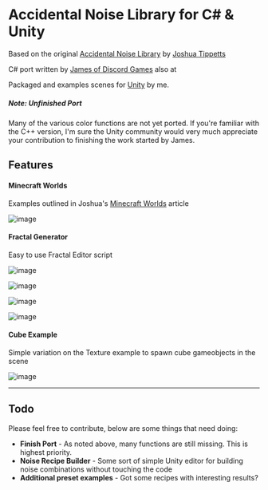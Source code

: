 Accidental Noise Library for C# & Unity
========

Based on the original [Accidental Noise Library](http://accidentalnoise.sourceforge.net/) by [Joshua Tippetts](http://tippettsj.users.sourceforge.net/)

C# port written by [James of Discord Games](http://discordgames.com/?p=1954) also at 

Packaged and examples scenes for [Unity](http://unity3d.com) by me.

##### Note: Unfinished Port

Many of the various color functions are not yet ported. If you're familiar with the C++ version, I'm sure the Unity community would very much appreciate your contribution to finishing the work started by James.


## Features ##

#### Minecraft Worlds ####

Examples outlined in Joshua's [Minecraft Worlds](http://accidentalnoise.sourceforge.net/minecraftworlds.html) article

![image](https://raw.githubusercontent.com/miketucker/Unity-Accidental-Noise/master/Documents/mountainCaves.jpg)

#### Fractal Generator ####

Easy to use Fractal Editor script

![image](https://raw.githubusercontent.com/miketucker/Unity-Accidental-Noise/master/Documents/ridgedMulti.jpg)

![image](https://raw.githubusercontent.com/miketucker/Unity-Accidental-Noise/master/Documents/fbm.jpg)

![image](https://raw.githubusercontent.com/miketucker/Unity-Accidental-Noise/master/Documents/billow.jpg)

![image](https://raw.githubusercontent.com/miketucker/Unity-Accidental-Noise/master/Documents/editor.jpg)

#### Cube Example ####

Simple variation on the Texture example to spawn cube gameobjects in the scene

![image](https://raw.githubusercontent.com/miketucker/Unity-Accidental-Noise/master/Documents/cubes.jpg)

---

## Todo ##
Please feel free to contribute, below are some things that need doing:

* **Finish Port** - As noted above, many functions are still missing. This is highest priority.
* **Noise Recipe Builder** - Some sort of simple Unity editor for building noise combinations without touching the code
* **Additional preset examples** - Got some recipes with interesting results?

